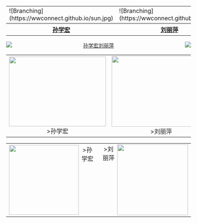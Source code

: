<table>
	<tr>
		<td>![Branching](https://wwconnect.github.io/sun.jpg)</td>
		<td>![Branching](https://wwconnect.github.io/liu.jpg)</td>
	</tr>
	<tr>
		<th><a href="https://xxgc.nxu.edu.cn/info/1013/2229.htm">孙学宏</a></th>
		<th><a href="https://phys.nxu.edu.cn/info/1051/1375.htm">刘丽萍</a></th>
	</tr>
</table>
<center class = "half">
<img src = “https://wwconnect.github.io/sun.jpg”  width = “50%” align = left><img src = “https://wwconnect.github.io/liu.jpg”  width = “50%” align = right>
</center>
<center class = "half">
<a href="https://xxgc.nxu.edu.cn/info/1013/2229.htm"”  width = “50%” align = left>孙学宏</a><a href="https://phys.nxu.edu.cn/info/1051/1375.htm"  width = “50%” align = right>刘丽萍</a>
</center>

<table>
    <tr>
        <td ><center><img src="https://wwconnect.github.io/sun.jpg"  height="190" width="264">>孙学宏 </center></td>
        <td ><center><img src="https://wwconnect.github.io/liu.jpg"  height="193" width="270">>刘丽萍</center></td>
    </tr>
</table>

<table>
    <tr>
        <td ><center><img src="https://wwconnect.github.io/sun.jpg"  width = “50%” align = left height="190" width="264">>孙学宏 </center></td>
        <td ><center><img src="https://wwconnect.github.io/liu.jpg"  width = “50%” align =right  height="193" width="270">>刘丽萍</center></td>
    </tr>
</table>